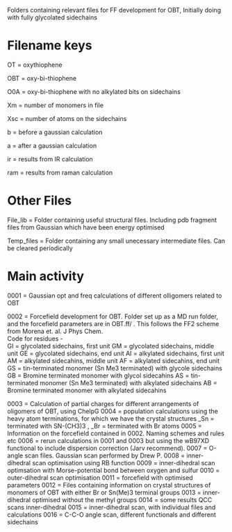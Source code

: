 Folders containing relevant files for FF development for OBT,  Initially doing with fully glycolated sidechains

# Filename keys
OT = oxythiophene

OBT = oxy-bi-thiophene

O0A = oxy-bi-thiophene with no alkylated bits on sidechains

Xm = number of monomers in file 

Xsc = number of atoms on the sidechains

b = before a gaussian calculation

a = after a gaussian calculation

ir = results from IR calculation

ram = results from raman calculation

# Other Files
File_lib = Folder containing useful structural files.  Including pdb fragment files from Gaussian which have been energy optimised

Temp_files = Folder containing any small unecessary intermediate files. Can be cleared periodically

# Main activity 
0001 = Gaussian opt and freq calculations of different olligomers related to OBT

0002 = Forcefield development for OBT.  Folder set up as a MD run folder, and the forcefield parameters are in OBT.ff/ . This follows the FF2 scheme from Morena et. al. J Phys Chem.   
	Code for residues - 	
		GI = glycolated sidechains, first unit
		GM = glycolated sidechains, middle unit
		GE = glycolated sidechains, end unit
		AI = alkylated sidechains, first unit
		AM = alkylated sidecahins, middle unit
		AF = alkylated sidecahins, end unit
		GS = tin-terminated monomer (Sn Me3 terminated) with glycole sidechains
		GB = Bromine terminated monomer with glycol sidecahins
		AS = tin-terminated monomer (Sn Me3 terminated) with alkylated sidechains
		AB = Bromine terminated monomer with alkylated sidecahins

0003 = Calculation of partial charges for different arrangements of oligomers of OBT, using ChelpG 
0004 = population calculations using the heavy atom terminations, for which we have the crystal structures
	_Sn = terminated with SN-(CH3)3 , _Br = terminated with Br atoms
0005 = Information on the forcefield contained in 0002.  Naming schemes and rules etc
0006 = rerun calculations in 0001 and 0003 but using the wB97XD functional to include dispersion correction (Jarv recommend).
0007 = O-angle scan files.  Gaussian scan performed by Drew P. 
0008 = inner-dihedral scan optimisation using RB function
0009 = inner-dihedral scan optimsation with Morse-potential bond between oxygen and sulfur
0010 = outer-dihedral scan optimisation
0011 = forcefield with optimised parameters
0012 = Files containing information on crystal structures of monomers of OBT with either Br or Sn(Me)3 terminal groups
0013 = inner-dihedral optimised without the methyl groups
0014 = some results QCC scans inner-dihedral
0015 = inner-dihedral scan, with individual files and calculations
0016 = C-C-O angle scan, different functionals and different sidechains
